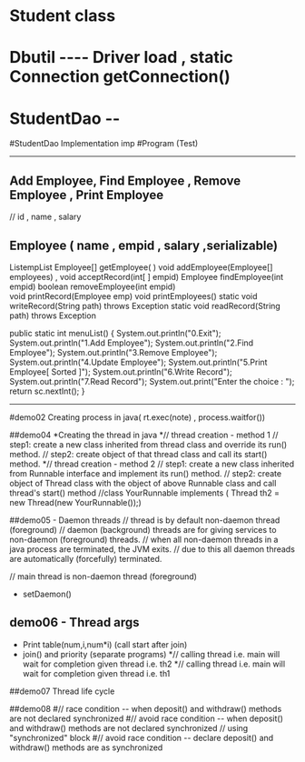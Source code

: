 
# Student class 
# Dbutil ---- Driver load , static Connection getConnection() 
# StudentDao --
#StudentDao Implementation imp 
#Program (Test) 


**************************************************
## Add Employee, Find Employee , Remove Employee , Print Employee
//  id , name , salary
## Employee ( name , empid , salary  ,serializable) 
   List<Employee>empList
   Employee[] getEmployee( )
   void addEmployee(Employee[] employees) , 
   void acceptRecord(int[ ] empid) 
   Employee findEmployee(int empid) 
   boolean removeEmployee(int empid)	 
   void printRecord(Employee emp)
   void printEmployees()
   static void writeRecord(String path) throws Exception 
   static void readRecord(String path)  throws Exception 




public static int menuList() {
		System.out.println("0.Exit");
		System.out.println("1.Add Employee");
		System.out.println("2.Find Employee");
		System.out.println("3.Remove Employee");
		System.out.println("4.Update Employee");
		System.out.println("5.Print Employee[ Sorted ]");
		System.out.println("6.Write Record");
		System.out.println("7.Read Record");
		System.out.print("Enter the choice : ");
		return sc.nextInt();
	}




*************************************************
#demo02 
Creating process in java( rt.exec(note) , process.waitfor()) 

##demo04
*Creating the thread in java 
*// thread creation - method 1
// step1: create a new class inherited from thread class and override its run() method.
// step2: create object of that thread class and call its start() method.
*// thread creation - method 2
// step1: create a new class inherited from Runnable interface and implement its run() method.
// step2: create object of Thread class with the object of above Runnable class and call thread's start() method
//class YourRunnable implements ( Thread th2 = new Thread(new YourRunnable());) 

##demo05 - Daemon threads
// thread is by default non-daemon thread (foreground)
// daemon (background) threads are for giving services to non-daemon (foreground) threads.
// when all non-daemon threads in a java process are terminated, the JVM exits.
// due to this all daemon threads are automatically (forcefully) terminated.

// main thread is non-daemon thread (foreground)
* setDaemon()

## demo06 - Thread args
* Print table(num,i,num*i) (call start after join) 
* join() and priority (separate programs) 
*// calling thread i.e. main will wait for completion given thread i.e. th2 
*// calling thread i.e. main will wait for completion given thread i.e. th1 


##demo07 
Thread life cycle


##demo08
#// race condition -- when deposit() and withdraw() methods are not declared synchronized
#// avoid race condition -- when deposit() and withdraw() methods are not declared synchronized
// using "synchronized" block
#// avoid race condition -- declare deposit() and withdraw() methods are as synchronized






